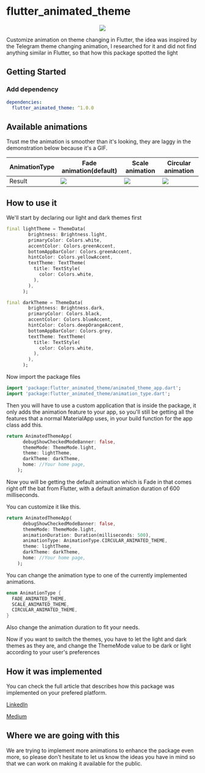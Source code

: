# flutter_animated_theme

<p align="center">
  <img src="https://i.ibb.co/pLDxh3X/animated-theme-feature.png" />
</p>


Customize animation on theme changing in Flutter, the idea was inspired by the Telegram theme changing animation, I researched for it and did not find anything similar in Flutter, so that how this package spotted the light

## Getting Started

### Add dependency

```yaml
dependencies:
  flutter_animated_theme: ^1.0.0
```

## Available animations


Trust me the animation is smoother than it's looking, they are laggy in the demonstration below because it's a GIF.

AnimationType | Fade animation(default) | Scale animation | Circular animation
--- | --- | --- | ---
Result | ![](https://media.giphy.com/media/QZDvnOBXsn1qVE8H4B/source.gif) | ![](https://media.giphy.com/media/Z9EMsThcQfIQMllXtO/source.gif) | ![](https://media.giphy.com/media/JUjhwnGGU81S2c8vO9/source.gif)



## How to use it

We'll start by declaring our light and dark themes first

```dart
final lightTheme = ThemeData(
        brightness: Brightness.light,
        primaryColor: Colors.white,
        accentColor: Colors.greenAccent,
        bottomAppBarColor: Colors.greenAccent,
        hintColor: Colors.yellowAccent,
        textTheme: TextTheme(
          title: TextStyle(
            color: Colors.white,
          ),
        ),
      );
```

```dart
final darkTheme = ThemeData(
        brightness: Brightness.dark,
        primaryColor: Colors.black,
        accentColor: Colors.blueAccent,
        hintColor: Colors.deepOrangeAccent,
        bottomAppBarColor: Colors.grey,
        textTheme: TextTheme(
          title: TextStyle(
            color: Colors.white,
          ),
        ),
      );
```

Now import the package files

```dart
import 'package:flutter_animated_theme/animated_theme_app.dart';
import 'package:flutter_animated_theme/animation_type.dart';
```

Then you will have to use a custom application that is inside the package, it only adds the animation feature to your app, so you'll still be getting all the features that a normal MaterialApp uses, in your build function for the app class add this.

```dart
return AnimatedThemeApp(
      debugShowCheckedModeBanner: false,
      themeMode: ThemeMode.light,
      theme: lightTheme,
      darkTheme: darkTheme,
      home: //Your home page,
    );
```

Now you will be getting the default animation which is Fade in that comes right off the bat from Flutter, with a default animation duration of 600 milliseconds.

You can customize it like this.

```dart
return AnimatedThemeApp(
      debugShowCheckedModeBanner: false,
      themeMode: ThemeMode.light,
      animationDuration: Duration(milliseconds: 500),
      animationType: AnimationType.CIRCULAR_ANIMATED_THEME,
      theme: lightTheme,
      darkTheme: darkTheme,
      home: //Your home page,
    );

```

You can change the animation type to one of the currently implemented animations.

```dart
enum AnimationType {
  FADE_ANIMATED_THEME,
  SCALE_ANIMATED_THEME,
  CIRCULAR_ANIMATED_THEME,
}
```

Also change the animation duration to fit your needs.

Now if you want to switch the themes, you have to let the light and dark themes as they are, and change the ThemeMode value to be dark or light according to your user's preferences

## How it was implemented
You can check the full article that describes how this package was implemented on your prefered platform.

<a href="https://www.linkedin.com/pulse/animate-theme-change-flutter-circular-scale-animations-taha-malas/?published=t&trackingId=n1AkvjY%2FTWygNlUbKqCLBA%3D%3D"  target="_blank">LinkedIn</a>


<a href="https://medium.com/@tahamalas/animate-theme-change-with-circular-scale-animations-195836c42517"  target="_blank">Medium</a>
## Where we are going with this

We are trying to implement more animations to enhance the package even more, so please don't hesitate to let us know the ideas you have in mind so that we can work on making it available for the public.
